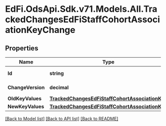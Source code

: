 # EdFi.OdsApi.Sdk.v71.Models.All.TrackedChangesEdFiStaffCohortAssociationKeyChange

## Properties

Name | Type | Description | Notes
------------ | ------------- | ------------- | -------------
**Id** | **string** | Resource identifier | [optional] 
**ChangeVersion** | **decimal** | Change version | [optional] 
**OldKeyValues** | [**TrackedChangesEdFiStaffCohortAssociationKey**](TrackedChangesEdFiStaffCohortAssociationKey.md) |  | [optional] 
**NewKeyValues** | [**TrackedChangesEdFiStaffCohortAssociationKey**](TrackedChangesEdFiStaffCohortAssociationKey.md) |  | [optional] 

[[Back to Model list]](../README.md#documentation-for-models) [[Back to API list]](../README.md#documentation-for-api-endpoints) [[Back to README]](../README.md)

